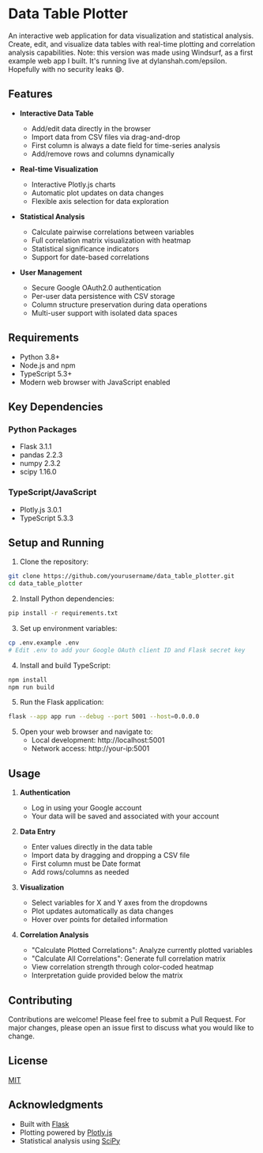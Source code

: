# Data Table Plotter

An interactive web application for data visualization and statistical analysis. Create, edit, and visualize data tables with real-time plotting and correlation analysis capabilities. Note: this version was made using Windsurf, as a first example web app I built. It's running live at dylanshah.com/epsilon. Hopefully with no security leaks :smile:.

## Features

- **Interactive Data Table**
  - Add/edit data directly in the browser 
  - Import data from CSV files via drag-and-drop
  - First column is always a date field for time-series analysis
  - Add/remove rows and columns dynamically

- **Real-time Visualization**
  - Interactive Plotly.js charts
  - Automatic plot updates on data changes
  - Flexible axis selection for data exploration

- **Statistical Analysis**
  - Calculate pairwise correlations between variables
  - Full correlation matrix visualization with heatmap
  - Statistical significance indicators
  - Support for date-based correlations

- **User Management**
  - Secure Google OAuth2.0 authentication
  - Per-user data persistence with CSV storage
  - Column structure preservation during data operations
  - Multi-user support with isolated data spaces

## Requirements

- Python 3.8+
- Node.js and npm
- TypeScript 5.3+
- Modern web browser with JavaScript enabled

## Key Dependencies

### Python Packages
- Flask 3.1.1
- pandas 2.2.3
- numpy 2.3.2
- scipy 1.16.0

### TypeScript/JavaScript
- Plotly.js 3.0.1
- TypeScript 5.3.3

## Setup and Running

1. Clone the repository:
```bash
git clone https://github.com/yourusername/data_table_plotter.git
cd data_table_plotter
```

2. Install Python dependencies:
```bash
pip install -r requirements.txt
```

3. Set up environment variables:
```bash
cp .env.example .env
# Edit .env to add your Google OAuth client ID and Flask secret key
```

4. Install and build TypeScript:
```bash
npm install
npm run build
```

5. Run the Flask application:
```bash
flask --app app run --debug --port 5001 --host=0.0.0.0
```

5. Open your web browser and navigate to:
   - Local development: http://localhost:5001
   - Network access: http://your-ip:5001

## Usage

1. **Authentication**
   - Log in using your Google account
   - Your data will be saved and associated with your account

2. **Data Entry**
   - Enter values directly in the data table
   - Import data by dragging and dropping a CSV file
   - First column must be Date format
   - Add rows/columns as needed

3. **Visualization**
   - Select variables for X and Y axes from the dropdowns
   - Plot updates automatically as data changes
   - Hover over points for detailed information

4. **Correlation Analysis**
   - "Calculate Plotted Correlations": Analyze currently plotted variables
   - "Calculate All Correlations": Generate full correlation matrix
   - View correlation strength through color-coded heatmap
   - Interpretation guide provided below the matrix

## Contributing

Contributions are welcome! Please feel free to submit a Pull Request. For major changes, please open an issue first to discuss what you would like to change.

## License

[MIT](https://choosealicense.com/licenses/mit/)

## Acknowledgments

- Built with [Flask](https://flask.palletsprojects.com/)
- Plotting powered by [Plotly.js](https://plotly.com/javascript/)
- Statistical analysis using [SciPy](https://scipy.org/)
